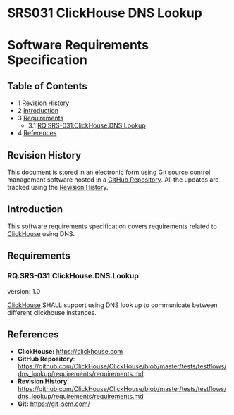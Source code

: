 # SRS031 ClickHouse DNS Lookup
# Software Requirements Specification

## Table of Contents

* 1 [Revision History](#revision-history)
* 2 [Introduction](#introduction)
* 3 [Requirements](#requirements)
  * 3.1 [RQ.SRS-031.ClickHouse.DNS.Lookup](#rqsrs-031clickhousednslookup)
* 4 [References](#references)

## Revision History

This document is stored in an electronic form using [Git] source control management software
hosted in a [GitHub Repository].
All the updates are tracked using the [Revision History].

## Introduction

This software requirements specification covers requirements related to [ClickHouse]
using DNS.

## Requirements

### RQ.SRS-031.ClickHouse.DNS.Lookup
version: 1.0

[ClickHouse] SHALL support using DNS look up to communicate between different clickhouse instances.

## References

* **ClickHouse:** https://clickhouse.com
* **GitHub Repository**: https://github.com/ClickHouse/ClickHouse/blob/master/tests/testflows/dns_lookup/requirements/requirements.md
* **Revision History**: https://github.com/ClickHouse/ClickHouse/blob/master/tests/testflows/dns_lookup/requirements/requirements.md
* **Git:** https://git-scm.com/

[NDS Lookup]: #dns-lookup
[SRS]: #srs
[ClickHouse]: https://clickhouse.com
[GitHub Repository]: https://github.com/ClickHouse/ClickHouse/blob/master/tests/testflows/dns_lookup/requirements/requirements.md
[Revision History]: https://github.com/ClickHouse/ClickHouse/blob/master/tests/testflows/dns_lookup/requirements/requirements.md
[Git]: https://git-scm.com/
[GitHub]: https://github.com
